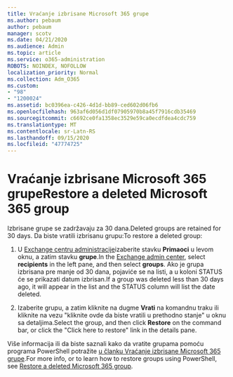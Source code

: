 ```yaml
---
title: Vraćanje izbrisane Microsoft 365 grupe
ms.author: pebaum
author: pebaum
manager: scotv
ms.date: 04/21/2020
ms.audience: Admin
ms.topic: article
ms.service: o365-administration
ROBOTS: NOINDEX, NOFOLLOW
localization_priority: Normal
ms.collection: Adm_O365
ms.custom:
- "98"
- "1200024"
ms.assetid: bc0396ea-c426-4d1d-bb89-ced602d06fb6
ms.openlocfilehash: 963af6d056d1df07905970b8a45f7916cdb35469
ms.sourcegitcommit: c6692ce0fa1358ec3529e59ca0ecdfdea4cdc759
ms.translationtype: MT
ms.contentlocale: sr-Latn-RS
ms.lasthandoff: 09/15/2020
ms.locfileid: "47774725"
---
```

# <a name="restore-a-deleted-microsoft-365-group"></a><span data-ttu-id="aabdf-102">Vraćanje izbrisane Microsoft 365 grupe</span><span class="sxs-lookup"><span data-stu-id="aabdf-102">Restore a deleted Microsoft 365 group</span></span>

<span data-ttu-id="aabdf-103">Izbrisane grupe se zadržavaju za 30 dana.</span><span class="sxs-lookup"><span data-stu-id="aabdf-103">Deleted groups are retained for 30 days.</span></span> <span data-ttu-id="aabdf-104">Da biste vratili izbrisanu grupu:</span><span class="sxs-lookup"><span data-stu-id="aabdf-104">To restore a deleted group:</span></span>
  
1. <span data-ttu-id="aabdf-105">U [Exchange centru administracije](https://outlook.office365.com/ecp/)izaberite stavku **Primaoci** u levom oknu, a zatim stavku **grupe**.</span><span class="sxs-lookup"><span data-stu-id="aabdf-105">In the [Exchange admin center](https://outlook.office365.com/ecp/), select **recipients** in the left pane, and then select **groups**.</span></span> <span data-ttu-id="aabdf-106">Ako je grupa izbrisana pre manje od 30 dana, pojaviće se na listi, a u koloni STATUS će se prikazati datum izbrisan.</span><span class="sxs-lookup"><span data-stu-id="aabdf-106">If a group was deleted less than 30 days ago, it will appear in the list and the STATUS column will list the date deleted.</span></span>

2. <span data-ttu-id="aabdf-107">Izaberite grupu, a zatim kliknite na dugme **Vrati** na komandnu traku ili kliknite na vezu "kliknite ovde da biste vratili u prethodno stanje" u oknu sa detaljima.</span><span class="sxs-lookup"><span data-stu-id="aabdf-107">Select the group, and then click **Restore** on the command bar, or click the "Click here to restore" link in the details pane.</span></span>

<span data-ttu-id="aabdf-108">Više informacija ili da biste saznali kako da vratite grupama pomoću programa PowerShell potražite [u članku Vraćanje izbrisane Microsoft 365 grupe](https://go.microsoft.com/fwlink/?linkid=867802).</span><span class="sxs-lookup"><span data-stu-id="aabdf-108">For more info, or to learn how to restore groups using PowerShell, see [Restore a deleted Microsoft 365 group](https://go.microsoft.com/fwlink/?linkid=867802).</span></span>
  